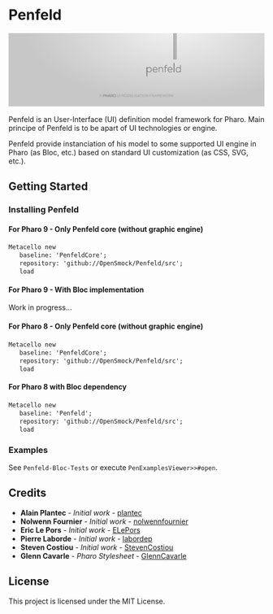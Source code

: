 # Penfeld

![Penfeld Banner](PenfeldBanner.jpg)

Penfeld is an User-Interface (UI) definition model framework for Pharo.
Main principe of Penfeld is to be apart of UI technologies or engine.

Penfeld provide instanciation of his model to some supported UI engine in Pharo (as Bloc, etc.) based on standard UI customization (as CSS, SVG, etc.).

## Getting Started

### Installing Penfeld

#### For Pharo 9 - Only Penfeld core (without graphic engine)

```Smalltalk
Metacello new
   baseline: 'PenfeldCore';
   repository: 'github://OpenSmock/Penfeld/src';
   load
```

#### For Pharo 9 - With Bloc implementation

Work in progress...

#### For Pharo 8 - Only Penfeld core (without graphic engine)

```Smalltalk
Metacello new
   baseline: 'PenfeldCore';
   repository: 'github://OpenSmock/Penfeld/src';
   load
```

#### For Pharo 8 with Bloc dependency

```Smalltalk
Metacello new
   baseline: 'Penfeld';
   repository: 'github://OpenSmock/Penfeld/src';
   load
```

### Examples

See `Penfeld-Bloc-Tests` or execute `PenExamplesViewer>>#open`.

## Credits

* **Alain Plantec** - *Initial work* - [plantec](https://github.com/plantec)
* **Nolwenn Fournier** - *Initial work* - [nolwennfournier](https://github.com/nolwennfournier)
* **Eric Le Pors** - *Initial work* - [ELePors](https://github.com/ELePors)
* **Pierre Laborde** - *Initial work* - [labordep](https://github.com/labordep)
* **Steven Costiou** - *Initial work* - [StevenCostiou](https://github.com/StevenCostiou)
* **Glenn Cavarle** - *Pharo Stylesheet* - [GlennCavarle](https://github.com/GlennCavarle)

## License

This project is licensed under the MIT License.
